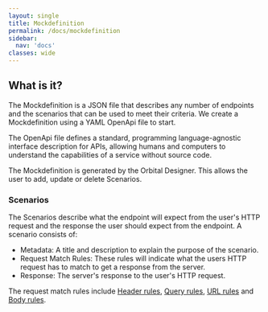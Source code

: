 ```yaml
---
layout: single
title: Mockdefinition
permalink: /docs/mockdefinition
sidebar:
  nav: 'docs'
classes: wide
---
```


## What is it?

The Mockdefinition is a JSON file that describes any number of endpoints and the scenarios that can be used to meet their criteria. We
create a Mockdefinition using a YAML OpenApi file to start.

The OpenApi file defines a standard, programming language-agnostic interface description for APIs, allowing humans and computers to understand the capabilities of a service without source code.

The Mockdefinition is generated by the Orbital Designer. This allows the user to add, update or delete Scenarios.

### Scenarios

The Scenarios describe what the endpoint will expect from the user's HTTP request and the response the user
should expect from the endpoint. A scenario consists of:

- Metadata: A title and description to explain the purpose of the scenario.
- Request Match Rules: These rules will indicate what the users HTTP request has to match to get a response from the server.
- Response: The server's response to the user's HTTP request.

The request match rules include [Header rules](./headersrules), [Query rules](./queryrules), [URL rules](./urlrules) and [Body rules](./bodyrules).
